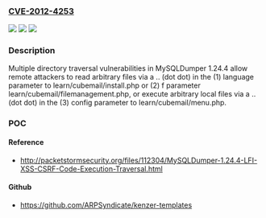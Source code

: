 ### [CVE-2012-4253](https://cve.mitre.org/cgi-bin/cvename.cgi?name=CVE-2012-4253)
![](https://img.shields.io/static/v1?label=Product&message=n%2Fa&color=blue)
![](https://img.shields.io/static/v1?label=Version&message=n%2Fa&color=blue)
![](https://img.shields.io/static/v1?label=Vulnerability&message=n%2Fa&color=brighgreen)

### Description

Multiple directory traversal vulnerabilities in MySQLDumper 1.24.4 allow remote attackers to read arbitrary files via a .. (dot dot) in the (1) language parameter to learn/cubemail/install.php or (2) f parameter learn/cubemail/filemanagement.php, or execute arbitrary local files via a .. (dot dot) in the (3) config parameter to learn/cubemail/menu.php.

### POC

#### Reference
- http://packetstormsecurity.org/files/112304/MySQLDumper-1.24.4-LFI-XSS-CSRF-Code-Execution-Traversal.html

#### Github
- https://github.com/ARPSyndicate/kenzer-templates

